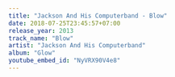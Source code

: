 ```yaml
---
title: "Jackson And His Computerband - Blow"
date: 2018-07-25T23:45:57+07:00
release_year: 2013
track_name: "Blow"
artist: "Jackson And His Computerband"
album: "Glow"
youtube_embed_id: "NyVRX90V4e8"
---
```

